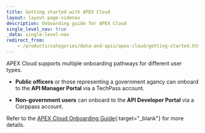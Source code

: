 ```yaml
---
title: Getting started with APEX Cloud 
layout: layout-page-sidenav
description: Onboarding guide for APEX Cloud
single_level_nav: true
_data: single-level-nav
redirect_from:
    - /products/categories/data-and-apis/apex-cloud/getting-started.html
---
```


APEX Cloud supports multiple onboarding pathways for different user types.

- **Public officers** or those representing a government agancy  can onboard to the **API Manager Portal** via a TechPass account.

- **Non-government users** can onboard to the **API Developer Portal** via a Corppass account.

Refer to the [APEX Cloud Onboarding Guide](https://docs.developer.tech.gov.sg/docs/apex-cloud-onboarding/){:target="_blank"} for more details.
